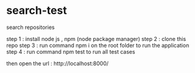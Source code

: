 # search-test
search repositories


step 1 : install node js , npm (node package manager)
step 2 : clone this repo
step 3 :  run command npm i on the root folder  to run the application
step 4 : run command npm test to run all test cases

then open the url  : http://localhost:8000/ 
